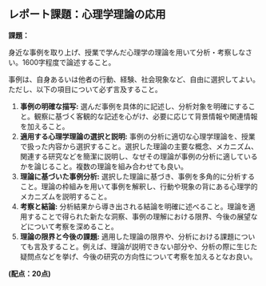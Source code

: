 ## レポート課題：心理学理論の応用

**課題：**

身近な事例を取り上げ、授業で学んだ心理学の理論を用いて分析・考察しなさい。1600字程度で論述すること。

事例は、自身あるいは他者の行動、経験、社会現象など、自由に選択してよい。ただし、以下の項目について必ず言及すること。

1. **事例の明確な描写:** 選んだ事例を具体的に記述し、分析対象を明確にすること。観察に基づく客観的な記述を心がけ、必要に応じて背景情報や関連情報を加えること。
2. **適用する心理学理論の選択と説明:**  事例の分析に適切な心理学理論を、授業で扱った内容から選択すること。選択した理論の主要な概念、メカニズム、関連する研究などを簡潔に説明し、なぜその理論が事例の分析に適しているかを論じること。複数の理論を組み合わせても良い。
3. **理論に基づいた事例分析:** 選択した理論に基づき、事例を多角的に分析すること。理論の枠組みを用いて事例を解釈し、行動や現象の背にある心理学的メカニズムを説明すること。
4. **考察と結論:** 分析結果から導き出される結論を明確に述べること。理論を適用することで得られた新たな洞察、事例の理解における限界、今後の展望などについて考察を深めること。
5. **理論の限界と今後の課題:**  適用した理論の限界や、分析における課題についても言及すること。例えば、理論が説明できない部分や、分析の際に生じた疑問点などを挙げ、今後の研究の方向性について考察を加えるとなお良い。


**(配点：20点)**
